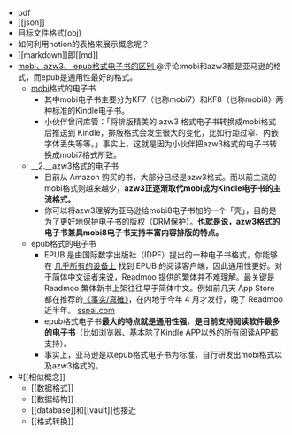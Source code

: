 - pdf
- [[json]]
- 目标文件格式(obj)
- 如何利用notion的表格来展示概念呢？
- [[markdown]]即[[md]]
- [mobi、azw3、 epub格式电子书的区别 ](https://zhuanlan.zhihu.com/p/43996780)@评论:mobi和azw3都是亚马逊的格式，而epub是通用性最好的格式。
    - [mobi](http://1.mobi/)格式的电子书
        - 其中mobi电子书主要分为KF7（也称mobi7）和KF8（也称mobi8）两种标准的Kindle电子书。
        - 小伙伴曾问库管：「将排版精美的 azw3 格式电子书转换成mobi格式后推送到 Kindle，排版格式会发生很大的变化，比如行距过窄、内嵌字体丢失等等。」事实上，这就是因为小伙伴把azw3格式的电子书转换成mobi7格式所致。
    - __2.__azw3格式的电子书
        - 目前从 Amazon 购买的书，大部分已经是azw3格式。而以前主流的mobi格式则越来越少，**azw3正逐渐取代mobi成为Kindle电子书的主流格式。**
        - 你可以将azw3理解为亚马逊给mobi8电子书加的一个「壳」，目的是为了更好地保护电子书的版权（DRM保护）。**也就是说，azw3格式的电子书兼具mobi8电子书支持丰富内容排版的特点。**
    - epub格式的电子书
        - EPUB 是由国际数字出版社（IDPF）提出的一种电子书格式，你能够在 [几乎所有的设备上](https://zh.wikipedia.org/wiki/EPUB) 找到 EPUB 的阅读客户端，因此通用性更好。对于简体中文读者来说，Readmoo 提供的繁体并不难理解。最关键是 Readmoo 繁体新书上架往往早于简体中文。例如前几天 App Store 都在推荐的[《事实/真確》](https://book.douban.com/subject/33385402/)，在内地于今年 4 月才发行，晚了 Readmoo 近半年。 [sspai.com](https://sspai.com/post/56619)
        - epub格式电子书**最大的特点就是通用性强**，**是目前支持阅读软件最多的电子书**（比如浏览器、基本除了Kindle APP以外的所有阅读APP都支持）。
        - 事实上，亚马逊是以epub格式电子书为标准，自行研发出mobi格式以及azw3格式的。
- #[[相似概念]]
    - [[数据格式]]
    - [[数据结构]]
    - [[database]]和[[vault]]也接近
    - [[格式转换]]
